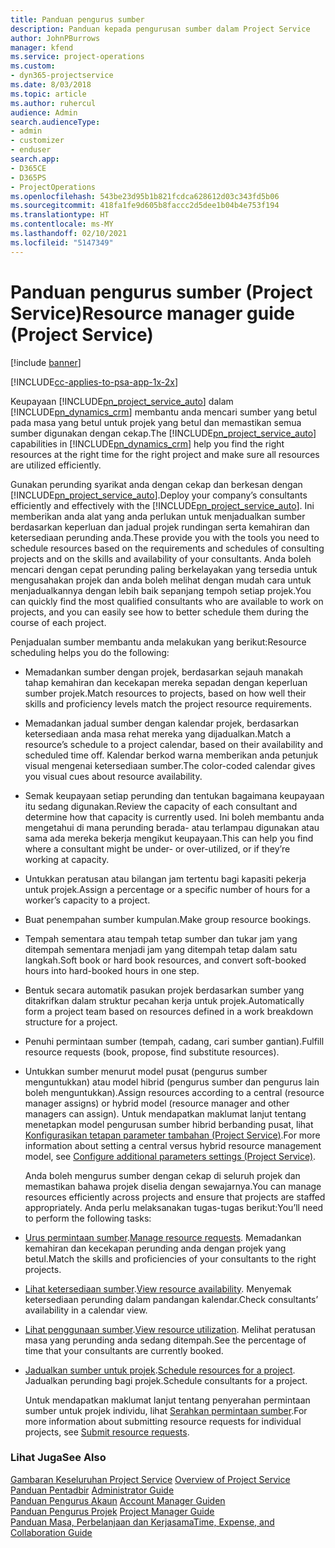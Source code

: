 ```yaml
---
title: Panduan pengurus sumber
description: Panduan kepada pengurusan sumber dalam Project Service
author: JohnPBurrows
manager: kfend
ms.service: project-operations
ms.custom:
- dyn365-projectservice
ms.date: 8/03/2018
ms.topic: article
ms.author: ruhercul
audience: Admin
search.audienceType:
- admin
- customizer
- enduser
search.app:
- D365CE
- D365PS
- ProjectOperations
ms.openlocfilehash: 543be23d95b1b821fcdca628612d03c343fd5b06
ms.sourcegitcommit: 418fa1fe9d605b8faccc2d5dee1b04b4e753f194
ms.translationtype: HT
ms.contentlocale: ms-MY
ms.lasthandoff: 02/10/2021
ms.locfileid: "5147349"
---
```

# <a name="resource-manager-guide-project-service"></a><span data-ttu-id="6dc2a-103">Panduan pengurus sumber (Project Service)</span><span class="sxs-lookup"><span data-stu-id="6dc2a-103">Resource manager guide (Project Service)</span></span>

[!include [banner](../includes/psa-now-project-operations.md)]

[!INCLUDE[cc-applies-to-psa-app-1x-2x](../includes/cc-applies-to-psa-app-1x-2x.md)]

<span data-ttu-id="6dc2a-104">Keupayaan [!INCLUDE[pn_project_service_auto](../includes/pn-project-service-auto.md)] dalam [!INCLUDE[pn_dynamics_crm](../includes/pn-dynamics-crm.md)] membantu anda mencari sumber yang betul pada masa yang betul untuk projek yang betul dan memastikan semua sumber digunakan dengan cekap.</span><span class="sxs-lookup"><span data-stu-id="6dc2a-104">The [!INCLUDE[pn_project_service_auto](../includes/pn-project-service-auto.md)] capabilities in [!INCLUDE[pn_dynamics_crm](../includes/pn-dynamics-crm.md)] help you find the right resources at the right time for the right project and make sure all resources are utilized efficiently.</span></span>  
  
 <span data-ttu-id="6dc2a-105">Gunakan perunding syarikat anda dengan cekap dan berkesan dengan [!INCLUDE[pn_project_service_auto](../includes/pn-project-service-auto.md)].</span><span class="sxs-lookup"><span data-stu-id="6dc2a-105">Deploy your company’s consultants efficiently and effectively with the [!INCLUDE[pn_project_service_auto](../includes/pn-project-service-auto.md)].</span></span> <span data-ttu-id="6dc2a-106">Ini memberikan anda alat yang anda perlukan untuk menjadualkan sumber berdasarkan keperluan dan jadual projek rundingan serta kemahiran dan ketersediaan perunding anda.</span><span class="sxs-lookup"><span data-stu-id="6dc2a-106">These provide you with the tools you need to schedule resources based on the requirements and schedules of consulting projects and on the skills and availability of your consultants.</span></span> <span data-ttu-id="6dc2a-107">Anda boleh mencari dengan cepat perunding paling berkelayakan yang tersedia untuk mengusahakan projek dan anda boleh melihat dengan mudah cara untuk menjadualkannya dengan lebih baik sepanjang tempoh setiap projek.</span><span class="sxs-lookup"><span data-stu-id="6dc2a-107">You can quickly find the most qualified consultants who are available to work on projects, and you can easily see how to better schedule them during the course of each project.</span></span>  
  
 <span data-ttu-id="6dc2a-108">Penjadualan sumber membantu anda melakukan yang berikut:</span><span class="sxs-lookup"><span data-stu-id="6dc2a-108">Resource scheduling helps you do the following:</span></span>  
  
- <span data-ttu-id="6dc2a-109">Memadankan sumber dengan projek, berdasarkan sejauh manakah tahap kemahiran dan kecekapan mereka sepadan dengan keperluan sumber projek.</span><span class="sxs-lookup"><span data-stu-id="6dc2a-109">Match resources to projects, based on how well their skills and proficiency levels match the project resource requirements.</span></span>  
  
- <span data-ttu-id="6dc2a-110">Memadankan jadual sumber dengan kalendar projek, berdasarkan ketersediaan anda masa rehat mereka yang dijadualkan.</span><span class="sxs-lookup"><span data-stu-id="6dc2a-110">Match a resource’s schedule to a project calendar, based on their availability and scheduled time off.</span></span> <span data-ttu-id="6dc2a-111">Kalendar berkod warna memberikan anda petunjuk visual mengenai ketersediaan sumber.</span><span class="sxs-lookup"><span data-stu-id="6dc2a-111">The color-coded calendar gives you visual cues about resource availability.</span></span>  
  
- <span data-ttu-id="6dc2a-112">Semak keupayaan setiap perunding dan tentukan bagaimana keupayaan itu sedang digunakan.</span><span class="sxs-lookup"><span data-stu-id="6dc2a-112">Review the capacity of each consultant and determine how that capacity is currently used.</span></span> <span data-ttu-id="6dc2a-113">Ini boleh membantu anda mengetahui di mana perunding berada- atau terlampau digunakan atau sama ada mereka bekerja mengikut keupayaan.</span><span class="sxs-lookup"><span data-stu-id="6dc2a-113">This can help you find where a consultant might be under- or over-utilized, or if they’re working at capacity.</span></span>  
  
- <span data-ttu-id="6dc2a-114">Untukkan peratusan atau bilangan jam tertentu bagi kapasiti pekerja untuk projek.</span><span class="sxs-lookup"><span data-stu-id="6dc2a-114">Assign a percentage or a specific number of hours for a worker’s capacity to a project.</span></span>  
  
- <span data-ttu-id="6dc2a-115">Buat penempahan sumber kumpulan.</span><span class="sxs-lookup"><span data-stu-id="6dc2a-115">Make group resource bookings.</span></span>  
  
- <span data-ttu-id="6dc2a-116">Tempah sementara atau tempah tetap sumber dan tukar jam yang ditempah sementara menjadi jam yang ditempah tetap dalam satu langkah.</span><span class="sxs-lookup"><span data-stu-id="6dc2a-116">Soft book or hard book resources, and convert soft-booked hours into hard-booked hours in one step.</span></span>  
  
- <span data-ttu-id="6dc2a-117">Bentuk secara automatik pasukan projek berdasarkan sumber yang ditakrifkan dalam struktur pecahan kerja untuk projek.</span><span class="sxs-lookup"><span data-stu-id="6dc2a-117">Automatically form a project team based on resources defined in a work breakdown structure for a project.</span></span>  
  
- <span data-ttu-id="6dc2a-118">Penuhi permintaan sumber (tempah, cadang, cari sumber gantian).</span><span class="sxs-lookup"><span data-stu-id="6dc2a-118">Fulfill resource requests (book, propose, find substitute resources).</span></span>  
  
- <span data-ttu-id="6dc2a-119">Untukkan sumber menurut model pusat (pengurus sumber menguntukkan) atau model hibrid (pengurus sumber dan pengurus lain boleh menguntukkan).</span><span class="sxs-lookup"><span data-stu-id="6dc2a-119">Assign resources according to a central (resource manager assigns) or hybrid model (resource manager and other managers can assign).</span></span> <span data-ttu-id="6dc2a-120">Untuk mendapatkan maklumat lanjut tentang menetapkan model pengurusan sumber hibrid berbanding pusat, lihat [Konfigurasikan tetapan parameter tambahan (Project Service)](../psa/configure-additional-parameters-settings.md).</span><span class="sxs-lookup"><span data-stu-id="6dc2a-120">For more information about setting a central versus hybrid resource management model, see [Configure additional parameters settings (Project Service)](../psa/configure-additional-parameters-settings.md).</span></span>  
  
  <span data-ttu-id="6dc2a-121">Anda boleh mengurus sumber dengan cekap di seluruh projek dan memastikan bahawa projek diselia dengan sewajarnya.</span><span class="sxs-lookup"><span data-stu-id="6dc2a-121">You can manage resources efficiently across projects and ensure that projects are staffed appropriately.</span></span> <span data-ttu-id="6dc2a-122">Anda perlu melaksanakan tugas-tugas berikut:</span><span class="sxs-lookup"><span data-stu-id="6dc2a-122">You’ll need to perform the following tasks:</span></span>  
  
- <span data-ttu-id="6dc2a-123">[Urus permintaan sumber](../psa/manage-resource-requests.md).</span><span class="sxs-lookup"><span data-stu-id="6dc2a-123">[Manage resource requests](../psa/manage-resource-requests.md).</span></span> <span data-ttu-id="6dc2a-124">Memadankan kemahiran dan kecekapan perunding anda dengan projek yang betul.</span><span class="sxs-lookup"><span data-stu-id="6dc2a-124">Match the skills and proficiencies of your consultants to the right projects.</span></span>  
  
- <span data-ttu-id="6dc2a-125">[Lihat ketersediaan sumber](../psa/view-resource-availability.md).</span><span class="sxs-lookup"><span data-stu-id="6dc2a-125">[View resource availability](../psa/view-resource-availability.md).</span></span> <span data-ttu-id="6dc2a-126">Menyemak ketersediaan perunding dalam pandangan kalendar.</span><span class="sxs-lookup"><span data-stu-id="6dc2a-126">Check consultants’ availability in a calendar view.</span></span>  
  
- <span data-ttu-id="6dc2a-127">[Lihat penggunaan sumber](../psa/view-resource-utilization.md).</span><span class="sxs-lookup"><span data-stu-id="6dc2a-127">[View resource utilization](../psa/view-resource-utilization.md).</span></span> <span data-ttu-id="6dc2a-128">Melihat peratusan masa yang perunding anda sedang ditempah.</span><span class="sxs-lookup"><span data-stu-id="6dc2a-128">See the percentage of time that your consultants are currently booked.</span></span>  
  
- <span data-ttu-id="6dc2a-129">[Jadualkan sumber untuk projek](../psa/schedule-resources-project.md).</span><span class="sxs-lookup"><span data-stu-id="6dc2a-129">[Schedule resources for a project](../psa/schedule-resources-project.md).</span></span> <span data-ttu-id="6dc2a-130">Jadualkan perunding bagi projek.</span><span class="sxs-lookup"><span data-stu-id="6dc2a-130">Schedule consultants for a project.</span></span>  
  
  <span data-ttu-id="6dc2a-131">Untuk mendapatkan maklumat lanjut tentang penyerahan permintaan sumber untuk projek individu, lihat [Serahkan permintaan sumber](../psa/submit-resource-requests.md).</span><span class="sxs-lookup"><span data-stu-id="6dc2a-131">For more information about submitting resource requests for individual projects, see [Submit resource requests](../psa/submit-resource-requests.md).</span></span>  
  
### <a name="see-also"></a><span data-ttu-id="6dc2a-132">Lihat Juga</span><span class="sxs-lookup"><span data-stu-id="6dc2a-132">See Also</span></span>  
 <span data-ttu-id="6dc2a-133">[Gambaran Keseluruhan Project Service](../psa/overview.md) </span><span class="sxs-lookup"><span data-stu-id="6dc2a-133">[Overview of Project Service](../psa/overview.md) </span></span>  
 <span data-ttu-id="6dc2a-134">[Panduan Pentadbir](../psa/admin-guide.md) </span><span class="sxs-lookup"><span data-stu-id="6dc2a-134">[Administrator Guide](../psa/admin-guide.md) </span></span>  
 <span data-ttu-id="6dc2a-135">[Panduan Pengurus Akaun](../psa/account-manager-guide.md) </span><span class="sxs-lookup"><span data-stu-id="6dc2a-135">[Account Manager Guiden](../psa/account-manager-guide.md) </span></span>  
 <span data-ttu-id="6dc2a-136">[Panduan Pengurus Projek](../psa/project-manager-guide.md) </span><span class="sxs-lookup"><span data-stu-id="6dc2a-136">[Project Manager Guide](../psa/project-manager-guide.md) </span></span>  
 [<span data-ttu-id="6dc2a-137">Panduan Masa, Perbelanjaan dan Kerjasama</span><span class="sxs-lookup"><span data-stu-id="6dc2a-137">Time, Expense, and Collaboration Guide</span></span>](../psa/time-expense-collaboration-guide.md)
